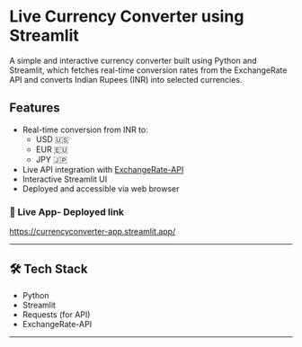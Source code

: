 # Live Currency Converter using Streamlit

A simple and interactive currency converter built using Python and Streamlit, which fetches real-time conversion rates from the ExchangeRate API and converts Indian Rupees (INR) into selected currencies.

## Features
- Real-time conversion from INR to:
  - USD 🇺🇸
  - EUR 🇪🇺
  - JPY 🇯🇵
- Live API integration with [ExchangeRate-API](https://www.exchangerate-api.com/)
- Interactive Streamlit UI
- Deployed and accessible via web browser


### 🔗 Live App- Deployed link
https://currencyconverter-app.streamlit.app/

---

## 🛠️ Tech Stack
- Python
- Streamlit
- Requests (for API)
- ExchangeRate-API

---
